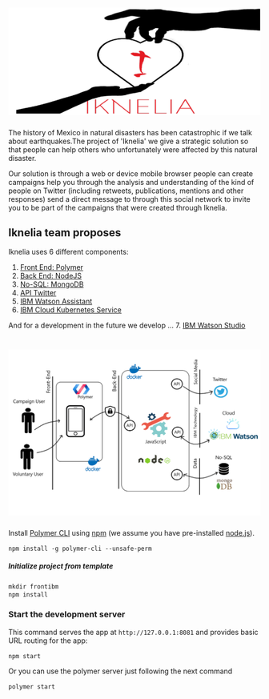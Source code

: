 # ![kukulhan](/resources/images/iknelia.png?raw=false)
The history of Mexico in natural disasters has been catastrophic if we talk about earthquakes.The project of 'Iknelia' we give a strategic solution so that people can help others who unfortunately were affected by this natural disaster.

Our solution is through a web or device mobile browser people can create campaigns help you through the analysis and understanding of the kind of people on Twitter (including retweets, publications, mentions and other responses) send a direct message to through this social network to invite you to be part of the campaigns that were created through Iknelia.

## Iknelia team proposes

Iknelia uses 6 different components:
1. [Front End: Polymer](SETUP.md#the-front)
2. [Back End: NodeJS](SETUP.md#the-back)
3. [No-SQL: MongoDB](SETUP.md#the-mongodb)
4. [API Twitter](SETUP.md#the-api-twitter)
5. [IBM Watson Assistant](SETUP.md#ibm-watson-assistant)
6. [IBM Cloud Kubernetes Service](SETUP.md#ibm-cloud-kubernetes-service)

And for a development in the future we develop ...
7. [IBM Watson Studio](SETUP.md#ibm-watson-studio)


# ![kukulhan](/resources/images/presentation.png?raw=true)

Install [Polymer CLI](https://github.com/Polymer/polymer-cli) using
[npm](https://www.npmjs.com) (we assume you have pre-installed [node.js](https://nodejs.org)).

    npm install -g polymer-cli --unsafe-perm

##### Initialize project from template

    mkdir frontibm
    npm install



### Start the development server

This command serves the app at `http://127.0.0.1:8081` and provides basic URL
routing for the app:

    npm start

Or you can use the polymer server just following the next command

    polymer start
